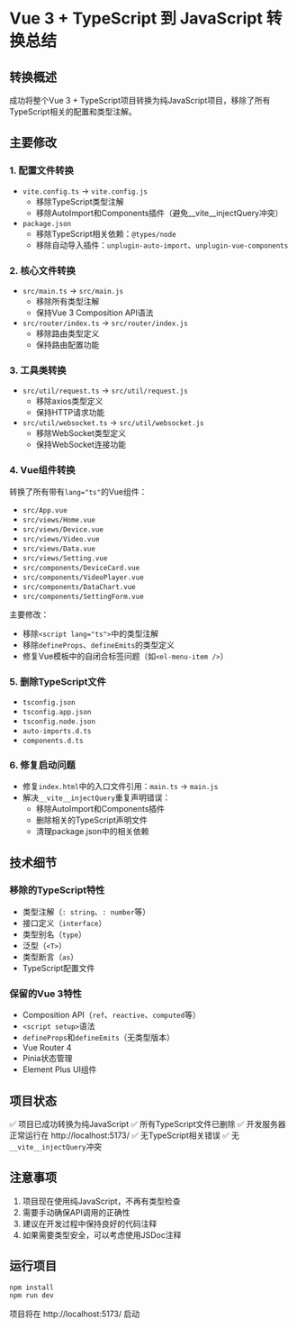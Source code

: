 # Vue 3 + TypeScript 到 JavaScript 转换总结

## 转换概述
成功将整个Vue 3 + TypeScript项目转换为纯JavaScript项目，移除了所有TypeScript相关的配置和类型注解。

## 主要修改

### 1. 配置文件转换
- `vite.config.ts` → `vite.config.js`
  - 移除TypeScript类型注解
  - 移除AutoImport和Components插件（避免__vite__injectQuery冲突）
- `package.json`
  - 移除TypeScript相关依赖：`@types/node`
  - 移除自动导入插件：`unplugin-auto-import`、`unplugin-vue-components`

### 2. 核心文件转换
- `src/main.ts` → `src/main.js`
  - 移除所有类型注解
  - 保持Vue 3 Composition API语法
- `src/router/index.ts` → `src/router/index.js`
  - 移除路由类型定义
  - 保持路由配置功能

### 3. 工具类转换
- `src/util/request.ts` → `src/util/request.js`
  - 移除axios类型定义
  - 保持HTTP请求功能
- `src/util/websocket.ts` → `src/util/websocket.js`
  - 移除WebSocket类型定义
  - 保持WebSocket连接功能

### 4. Vue组件转换
转换了所有带有`lang="ts"`的Vue组件：
- `src/App.vue`
- `src/views/Home.vue`
- `src/views/Device.vue`
- `src/views/Video.vue`
- `src/views/Data.vue`
- `src/views/Setting.vue`
- `src/components/DeviceCard.vue`
- `src/components/VideoPlayer.vue`
- `src/components/DataChart.vue`
- `src/components/SettingForm.vue`

主要修改：
- 移除`<script lang="ts">`中的类型注解
- 移除`defineProps`、`defineEmits`的类型定义
- 修复Vue模板中的自闭合标签问题（如`<el-menu-item />`）

### 5. 删除TypeScript文件
- `tsconfig.json`
- `tsconfig.app.json`
- `tsconfig.node.json`
- `auto-imports.d.ts`
- `components.d.ts`

### 6. 修复启动问题
- 修复`index.html`中的入口文件引用：`main.ts` → `main.js`
- 解决`__vite__injectQuery`重复声明错误：
  - 移除AutoImport和Components插件
  - 删除相关的TypeScript声明文件
  - 清理package.json中的相关依赖

## 技术细节

### 移除的TypeScript特性
- 类型注解（`: string`、`: number`等）
- 接口定义（`interface`）
- 类型别名（`type`）
- 泛型（`<T>`）
- 类型断言（`as`）
- TypeScript配置文件

### 保留的Vue 3特性
- Composition API（`ref`、`reactive`、`computed`等）
- `<script setup>`语法
- `defineProps`和`defineEmits`（无类型版本）
- Vue Router 4
- Pinia状态管理
- Element Plus UI组件

## 项目状态
✅ 项目已成功转换为纯JavaScript
✅ 所有TypeScript文件已删除
✅ 开发服务器正常运行在 http://localhost:5173/
✅ 无TypeScript相关错误
✅ 无`__vite__injectQuery`冲突

## 注意事项
1. 项目现在使用纯JavaScript，不再有类型检查
2. 需要手动确保API调用的正确性
3. 建议在开发过程中保持良好的代码注释
4. 如果需要类型安全，可以考虑使用JSDoc注释

## 运行项目
```bash
npm install
npm run dev
```

项目将在 http://localhost:5173/ 启动 